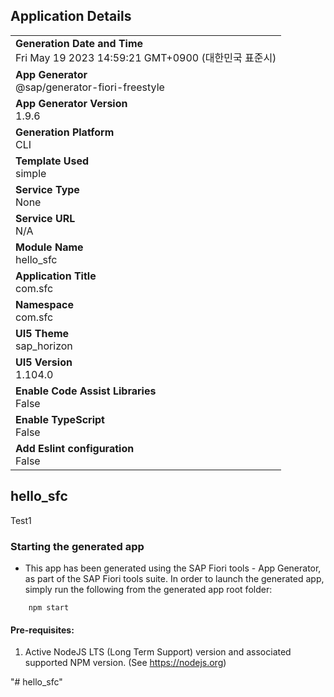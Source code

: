 ## Application Details
|               |
| ------------- |
|**Generation Date and Time**<br>Fri May 19 2023 14:59:21 GMT+0900 (대한민국 표준시)|
|**App Generator**<br>@sap/generator-fiori-freestyle|
|**App Generator Version**<br>1.9.6|
|**Generation Platform**<br>CLI|
|**Template Used**<br>simple|
|**Service Type**<br>None|
|**Service URL**<br>N/A
|**Module Name**<br>hello_sfc|
|**Application Title**<br>com.sfc|
|**Namespace**<br>com.sfc|
|**UI5 Theme**<br>sap_horizon|
|**UI5 Version**<br>1.104.0|
|**Enable Code Assist Libraries**<br>False|
|**Enable TypeScript**<br>False|
|**Add Eslint configuration**<br>False|

## hello_sfc

Test1

### Starting the generated app

-   This app has been generated using the SAP Fiori tools - App Generator, as part of the SAP Fiori tools suite.  In order to launch the generated app, simply run the following from the generated app root folder:

```
    npm start
```

#### Pre-requisites:

1. Active NodeJS LTS (Long Term Support) version and associated supported NPM version.  (See https://nodejs.org)


"# hello_sfc" 
